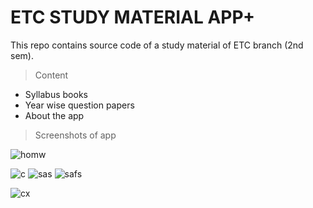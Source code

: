 # ETC STUDY MATERIAL APP+

This repo contains source code of a study material of ETC branch (2nd sem).
>Content 
* Syllabus books
* Year wise question papers
* About the app

>Screenshots of app

![homw](https://raw.githubusercontent.com/starboy2102/ETC-STUDY-MATERIAL-APP/master/img1.jpeg)

 ![c](https://raw.githubusercontent.com/starboy2102/ETC-STUDY-MATERIAL-APP/master/c.jpeg)
 ![sas](https://raw.githubusercontent.com/starboy2102/ETC-STUDY-MATERIAL-APP/master/bce.jpeg)
![safs](https://raw.githubusercontent.com/starboy2102/ETC-STUDY-MATERIAL-APP/master/mat.jpeg)

![cx](https://image.shutterstock.com/image-photo/bright-spring-view-cameo-island-260nw-1048185397.jpg)
